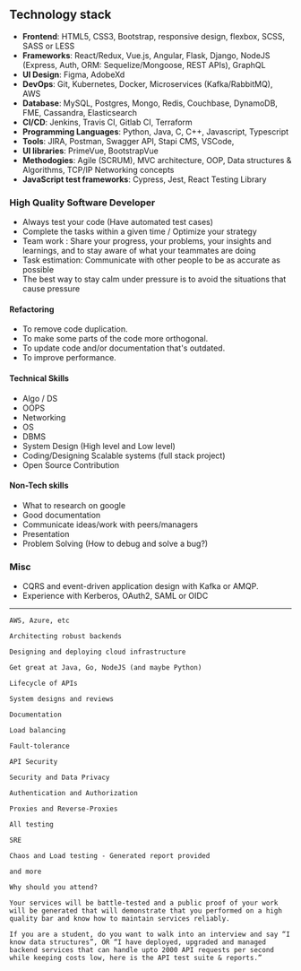 ## Technology stack

- **Frontend**: HTML5, CSS3, Bootstrap, responsive design, flexbox, SCSS, SASS or LESS
- **Frameworks**: React/Redux, Vue.js, Angular, Flask, Django, NodeJS (Express, Auth, ORM: Sequelize/Mongoose, REST APIs), GraphQL
- **UI Design**: Figma, AdobeXd
- **DevOps**: Git, Kubernetes, Docker, Microservices (Kafka/RabbitMQ), AWS
- **Database**: MySQL, Postgres, Mongo, Redis, Couchbase, DynamoDB, FME, Cassandra, Elasticsearch
- **CI/CD**: Jenkins, Travis CI, Gitlab CI, Terraform
- **Programming Languages**: Python, Java, C, C++, Javascript, Typescript
- **Tools**: JIRA, Postman, Swagger API, Stapi CMS, VSCode, 
- **UI libraries**: PrimeVue, BootstrapVue
- **Methodogies**: Agile (SCRUM), MVC architecture, OOP, Data structures & Algorithms, TCP/IP Networking concepts
- **JavaScript test frameworks**: Cypress, Jest, React Testing Library

### High Quality Software Developer
- Always test your code (Have automated test cases)
- Complete the tasks within a given time / Optimize your strategy
- Team work : Share your progress, your problems, your insights and learnings, and to stay aware of what your teammates are doing 
- Task estimation: Communicate with other people to be as accurate as possible
- The best way to stay calm under pressure is to avoid the situations that cause pressure

#### Refactoring
- To remove code duplication.
- To make some parts of the code more orthogonal.
- To update code and/or documentation that's outdated.
- To improve performance.

#### Technical Skills
- Algo / DS 
- OOPS
- Networking
- OS
- DBMS
- System Design (High level and Low level)
- Coding/Designing Scalable systems (full stack project)
- Open Source Contribution

#### Non-Tech skills
- What to research on google
- Good documentation
- Communicate ideas/work with peers/managers
- Presentation
- Problem Solving (How to debug and solve a bug?)


### Misc
- CQRS and event-driven application design with Kafka or AMQP.
- Experience with Kerberos, OAuth2, SAML or OIDC

---
```
AWS, Azure, etc

Architecting robust backends

Designing and deploying cloud infrastructure

Get great at Java, Go, NodeJS (and maybe Python)

Lifecycle of APIs

System designs and reviews

Documentation

Load balancing

Fault-tolerance

API Security

Security and Data Privacy

Authentication and Authorization

Proxies and Reverse-Proxies

All testing

SRE

Chaos and Load testing - Generated report provided

and more

Why should you attend?

Your services will be battle-tested and a public proof of your work will be generated that will demonstrate that you performed on a high quality bar and know how to maintain services reliably.

If you are a student, do you want to walk into an interview and say “I know data structures”, OR “I have deployed, upgraded and managed backend services that can handle upto 2000 API requests per second while keeping costs low, here is the API test suite & reports.”
```
